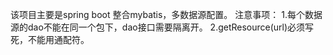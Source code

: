 该项目主要是spring boot 整合mybatis，多数据源配置。
注意事项：
    1.每个数据源的dao不能在同一个包下，dao接口需要隔离开。
    2.getResource(url)必须写死，不能用通配符。
